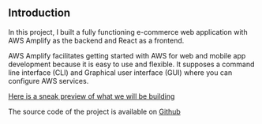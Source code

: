 ## Introduction  

In this project, I built a fully functioning e-commerce web application with AWS Amplify as the backend and React as a frontend.

AWS Amplify facilitates getting started with AWS for web and mobile app development because it is easy to use and flexible. It supposes a command line interface (CLI) and Graphical user interface (GUI) where you can configure AWS services. 

[Here is a sneak preview of what we will be building](https://main.det8r7hs94pud.amplifyapp.com/home)

The source code of the project is available on [Github](https://github.com/jaymeeu/simpli-store/tree/main)


